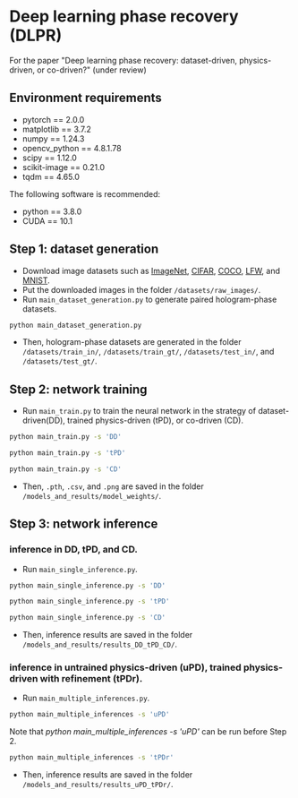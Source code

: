 # Deep learning phase recovery (DLPR)

For the paper "Deep learning phase recovery: dataset-driven, physics-driven, or co-driven?" (under review)

## Environment requirements

- pytorch == 2.0.0
- matplotlib == 3.7.2
- numpy == 1.24.3
- opencv_python == 4.8.1.78
- scipy == 1.12.0
- scikit-image == 0.21.0
- tqdm == 4.65.0

The following software is recommended:
- python == 3.8.0
- CUDA == 10.1

## Step 1: dataset generation
- Download image datasets such as [ImageNet](https://www.image-net.org/), [CIFAR](https://www.cs.toronto.edu/~kriz/cifar.html), [COCO](https://cocodataset.org/), [LFW](https://vis-www.cs.umass.edu/lfw/), and [MNIST](https://yann.lecun.com/exdb/mnist/).
- Put the downloaded  images in the folder `/datasets/raw_images/`.
- Run `main_dataset_generation.py` to generate paired hologram-phase datasets.
```sh
python main_dataset_generation.py
```
- Then, hologram-phase datasets are generated in the folder `/datasets/train_in/`, `/datasets/train_gt/`, `/datasets/test_in/`, and `/datasets/test_gt/`.

## Step 2: network training
- Run `main_train.py` to train the neural network in the strategy of dataset-driven(DD), trained physics-driven (tPD), or co-driven (CD).
```sh
python main_train.py -s 'DD'
```
```sh
python main_train.py -s 'tPD'
```
```sh
python main_train.py -s 'CD'
```
- Then, `.pth`, `.csv`, and `.png` are saved in the folder `/models_and_results/model_weights/`.

## Step 3: network inference
### inference in DD, tPD, and CD.
- Run `main_single_inference.py`.
```sh
python main_single_inference.py -s 'DD'
```
```sh
python main_single_inference.py -s 'tPD'
```
```sh
python main_single_inference.py -s 'CD'
```
- Then, inference results are saved in the folder `/models_and_results/results_DD_tPD_CD/`.

### inference in untrained physics-driven (uPD), trained physics-driven with refinement (tPDr).
- Run `main_multiple_inferences.py`.
```sh
python main_multiple_inferences -s 'uPD'
```
Note that _python main_multiple_inferences -s 'uPD'_ can be run before Step 2.
```sh
python main_multiple_inferences -s 'tPDr'
```
- Then, inference results are saved in the folder `/models_and_results/results_uPD_tPDr/`.
